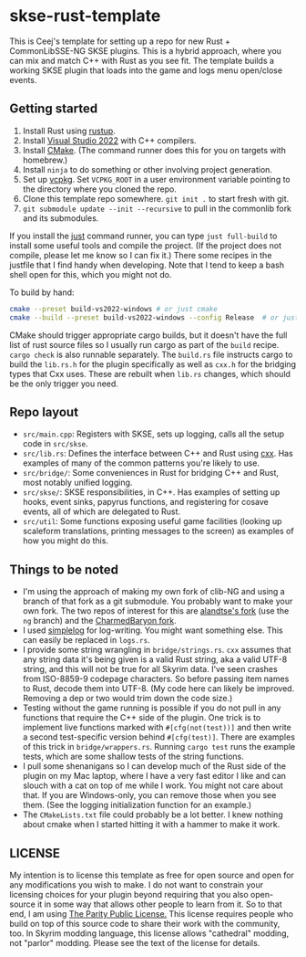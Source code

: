# skse-rust-template

This is Ceej's template for setting up a repo for new Rust + CommonLibSSE-NG SKSE plugins. This is a hybrid approach, where you can mix and match C++ with Rust as you see fit. The template builds a working SKSE plugin that loads into the game and logs menu open/close events.

## Getting started

1. Install Rust using [rustup](https://rustup.rs).
2. Install [Visual Studio 2022](https://visualstudio.microsoft.com) with C++ compilers.
3. Install [CMake](https://cmake.org/download/). (The command runner does this for you on targets with homebrew.)
4. Install `ninja` to do something or other involving project generation.
5. Set up [vcpkg](https://github.com/microsoft/vcpkg). Set `VCPKG_ROOT` in a user environment variable pointing to the directory where you cloned the repo.
6. Clone this template repo somewhere. `git init .` to start fresh with git.
7. `git submodule update --init --recursive` to pull in the commonlib fork and its submodules.

If you install the [just](https://just.systems) command runner, you can type `just full-build` to install some useful tools and compile the project. (If the project does not compile, please let me know so I can fix it.) There some recipes in the justfile that I find handy when developing. Note that I tend to keep a bash shell open for this, which you might not do.

To build by hand:

```sh
cmake --preset build-vs2022-windows # or just cmake
cmake --build --preset build-vs2022-windows --config Release  # or just build
```

CMake should trigger appropriate cargo builds, but it doesn't have the full list of rust source files so I usually run cargo as part of the `build` recipe. `cargo check` is also runnable separately. The `build.rs` file instructs cargo to build the `lib.rs.h` for the plugin specifically as well as `cxx.h` for the bridging types that Cxx uses. These are rebuilt when `lib.rs` changes, which should be the only trigger you need.

## Repo layout

* `src/main.cpp`: Registers with SKSE, sets up logging, calls all the setup code in `src/skse`.
* `src/lib.rs`: Defines the interface between C++ and Rust using [cxx](https://cxx.rs). Has examples of many of the common patterns you're likely to use.
* `src/bridge/`: Some conveniences in Rust for bridging C++ and Rust, most notably unified logging.
* `src/skse/`: SKSE responsibilities, in C++. Has examples of setting up hooks, event sinks, papyrus functions, and registering for cosave events, all of which are delegated to Rust.
* `src/util`: Some functions exposing useful game facilities (looking up scaleform translations, printing messages to the screen) as examples of how you might do this.

## Things to be noted

- I'm using the approach of making my own fork of clib-NG and using a branch of that fork as a git submodule. You probably want to make your own fork. The two repos of interest for this are [alandtse's fork](https://github.com/alandtse/CommonLibVR/) (use the `ng` branch) and the [CharmedBaryon fork](https://github.com/CharmedBaryon/CommonLibSSE-NG).
- I used [simplelog](https://lib.rs/crates/simplelog) for log-writing. You might want something else. This can easily be replaced in `logs.rs`.
- I provide some string wrangling in `bridge/strings.rs`. `cxx` assumes that any string data it's being given is a valid Rust string, aka a valid UTF-8 string, and this will not be true for all Skyrim data. I've seen crashes from ISO-8859-9 codepage characters. So before passing item names to Rust, decode them into UTF-8. (My code here can likely be improved. Removing a dep or two would trim down the code size.)
- Testing without the game running is possible if you do not pull in any functions that require the C++ side of the plugin. One trick is to implement live functions marked with `#[cfg(not(test))]` and then write a second test-specific version behind `#[cfg(test)]`. There are examples of this trick in `bridge/wrappers.rs`. Running `cargo test` runs the example tests, which are some shallow tests of the string functions.
- I pull some shenanigans so I can develop much of the Rust side of the plugin on my Mac laptop, where I have a very fast editor I like and can slouch with a cat on top of me while I work. You might not care about that. If you are Windows-only, you can remove those when you see them. (See the logging initialization function for an example.)
- The `CMakeLists.txt` file could probably be a lot better. I knew nothing about cmake when I started hitting it with a hammer to make it work.

## LICENSE

My intention is to license this template as free for open source and open for any modifications you wish to make. I do not want to constrain your licensing choices for your plugin beyond requiring that you also open-source it in some way that allows other people to learn from it. So to that end, I am using [The Parity Public License.](https://paritylicense.com) This license requires people who build on top of this source code to share their work with the community, too. In Skyrim modding language, this license allows "cathedral" modding, not "parlor" modding. Please see the text of the license for details.
